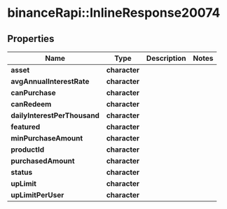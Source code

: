 # binanceRapi::InlineResponse20074


## Properties
Name | Type | Description | Notes
------------ | ------------- | ------------- | -------------
**asset** | **character** |  | 
**avgAnnualInterestRate** | **character** |  | 
**canPurchase** | **character** |  | 
**canRedeem** | **character** |  | 
**dailyInterestPerThousand** | **character** |  | 
**featured** | **character** |  | 
**minPurchaseAmount** | **character** |  | 
**productId** | **character** |  | 
**purchasedAmount** | **character** |  | 
**status** | **character** |  | 
**upLimit** | **character** |  | 
**upLimitPerUser** | **character** |  | 


